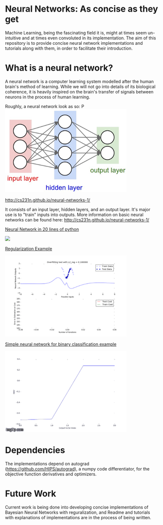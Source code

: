 # Neural Networks: As concise as they get

Machine Learning, being the fascinating field it is, might at times seem un-intuitive and at times even convoluted in its implementation. The aim of this repository is to provide concise neural network implementations and tutorials along with them, in order to facilitate their introduction.

# What is a neural network?

A neural network is a computer learning system modelled after the human brain's method of learning. While we will not go into details of its biological coherence, it is heavily inspired on the brain's transfer of signals between neurons in the process of human learning.

Roughly, a neural network look as so:
P
<img src="tutorials/neural_net.jpeg" width="400">

http://cs231n.github.io/neural-networks-1/

It consists of an input layer, hidden layers, and an output layer. It's major use is to "train" inputs into outputs. More information on basic neural networks can be found here: http://cs231n.github.io/neural-networks-1/

[Neural Network in 20 lines of python](/tutorials/neural_network_under_20_lines.md)

<img src="tutorials/full_weights_larger.gif" width="1000">

[Regularization Example](tutorials/regularization_example.md)

<img src="tutorials/regularization01.gif" width="400">

[Simple neural network for binary classification example](tutorials/simple_neural_network_example.md)

<img src="tutorials/neural_net_backprop.gif" width="400">

# Dependencies

The implementations depend on autograd (https://github.com/HIPS/autograd), a numpy code differentiator, for the objective function derivatives and optimizers. 

# Future Work

Current work is being done into developing concise implementations of Bayesian Neural Networks with reguralization, and Readme and tutorials with explanations of implementations are in the process of being written. 
